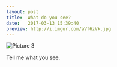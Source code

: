 ```yaml
---
layout: post
title:  What do you see?
date:   2017-03-13 15:39:40
preview: http://i.imgur.com/aVf6zVk.jpg
---
```


![Picture 3](http://i.imgur.com/lTEp9XX.jpg)

Tell me what you see.
